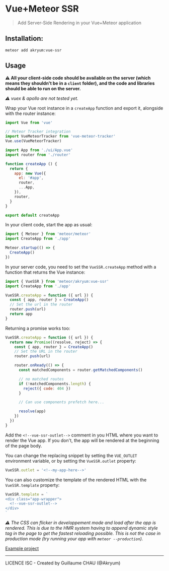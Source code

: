 # Vue+Meteor SSR

> Add Server-Side Rendering in your Vue+Meteor application

## Installation:

```
meteor add akryum:vue-ssr
```

## Usage

**:warning: All your client-side code should be available on the server (which means they shouldn't be in a `client` folder), and the code and libraries should be able to run on the server.**

*:warning: vuex & apollo are not tested yet.*

Wrap your Vue root instance in a `createApp` function and export it, alongside with the router instance:

```javascript
import Vue from 'vue'

// Meteor Tracker integration
import VueMeteorTracker from 'vue-meteor-tracker'
Vue.use(VueMeteorTracker)

import App from './ui/App.vue'
import router from './router'

function createApp () {
  return {
    app: new Vue({
      el: '#app',
      router,
      ...App,
    }),
    router,
  }
}

export default createApp
```

In your client code, start the app as usual:

```javascript
import { Meteor } from 'meteor/meteor'
import CreateApp from './app'

Meteor.startup(() => {
  CreateApp()
})
```

In your server code, you need to set the `VueSSR.createApp` method with a function that returns the Vue instance:

```javascript
import { VueSSR } from 'meteor/akryum:vue-ssr'
import CreateApp from './app'

VueSSR.createApp = function ({ url }) {
  const { app, router } = CreateApp()
  // Set the url in the router
  router.push(url)
  return app
}
```

Returning a promise works too:

```javascript
VueSSR.createApp = function ({ url }) {
  return new Promise((resolve, reject) => {
    const { app, router } = CreateApp()
    // Set the URL in the router
    router.push(url)

    router.onReady(() => {
      const matchedComponents = router.getMatchedComponents()

      // no matched routes
      if (!matchedComponents.length) {
        reject({ code: 404 })
      }

      // Can use components prefetch here...

      resolve(app)
    })
  })
}
```

Add the `<!--vue-ssr-outlet-->` comment in you HTML where you want to render the Vue app. If you don't, the app will be rendered at the beginning of the page body.

You can change the replacing snippet by setting the `VUE_OUTLET` environment variable, or by setting the `VueSSR.outlet` property:

```javascript
VueSSR.outlet = '<!--my-app-here-->'
```

You can also customize the template of the rendered HTML with the `VueSSR.template` property:

```javascript
VueSSR.template = `
<div class="app-wrapper">
  <!--vue-ssr-outlet-->
</div>
`
```

*:warning: The CSS can flicker in developpement mode and load after the app is rendered. This is due to the HMR system having to append dynamic style tag in the page to get the fastest reloading possible. This is not the case in production mode (try running your app with `meteor --production`).*

[Example project](https://github.com/Akryum/vue-meteor-demo)

---

LICENCE ISC - Created by Guillaume CHAU (@Akryum)
